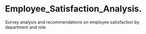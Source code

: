 # Employee_Satisfaction_Analysis.
Survey analysis and recommendations on employee satisfaction by department and role.

